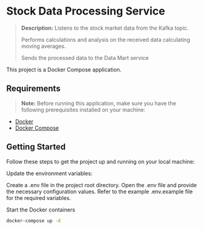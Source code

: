 # Stock Data Processing Service
> **Description:** Listens to the stock market data from the Kafka topic.
>  
>Performs calculations and analysis on the received data calculating moving
averages.
> 
>Sends the processed data to the Data Mart service


This project is a Docker Compose application.

## Requirements

> **Note:** Before running this application, make sure you have the following prerequisites installed on your machine:

- [Docker](https://docs.docker.com/install)
- [Docker Compose](https://docs.docker.com/compose/install)


## Getting Started

Follow these steps to get the project up and running on your local machine:

Update the environment variables:

Create a .env file in the project root directory.
Open the .env file and provide the necessary configuration values. Refer to the example .env.example file for the required variables.


Start the Docker containers
```bash
docker-compose up -d
```

